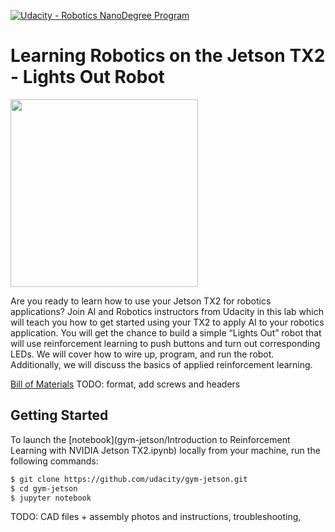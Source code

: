 [![Udacity - Robotics NanoDegree Program](https://s3-us-west-1.amazonaws.com/udacity-robotics/Extra+Images/RoboND_flag.png)](https://www.udacity.com/robotics)
# Learning Robotics on the Jetson TX2 - Lights Out Robot

<img src="https://github.com/udacity/gym-jetson/blob/master/images/robot-working.gif" width="300">

Are you ready to learn how to use your Jetson TX2 for robotics applications? Join AI and Robotics instructors from Udacity in this lab which will teach you how to get started using your TX2 to apply AI to your robotics application. You will get the chance to build a simple “Lights Out” robot that will use reinforcement learning to push buttons and turn out corresponding LEDs. We will cover how to wire up, program, and run the robot. Additionally, we will discuss the basics of applied reinforcement learning.

[Bill of Materials](http://sfe.io/w145090) TODO: format, add screws and headers

## Getting Started

To launch the [notebook](gym-jetson/Introduction to Reinforcement Learning with NVIDIA Jetson TX2.ipynb) locally from your machine, run the following commands:

``` bash
$ git clone https://github.com/udacity/gym-jetson.git
$ cd gym-jetson
$ jupyter notebook 
```

TODO: CAD files + assembly photos and instructions, troubleshooting,
